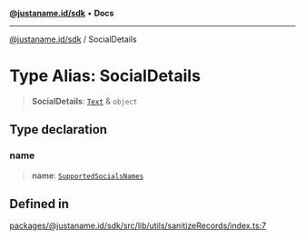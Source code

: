 [**@justaname.id/sdk**](../README.md) • **Docs**

***

[@justaname.id/sdk](../globals.md) / SocialDetails

# Type Alias: SocialDetails

> **SocialDetails**: [`Text`](../interfaces/Text.md) & `object`

## Type declaration

### name

> **name**: [`SupportedSocialsNames`](SupportedSocialsNames.md)

## Defined in

[packages/@justaname.id/sdk/src/lib/utils/sanitizeRecords/index.ts:7](https://github.com/JustaName-id/JustaName-sdk/blob/7430def13fc61cd3fc8b89d25e0869ee390cc2d0/packages/@justaname.id/sdk/src/lib/utils/sanitizeRecords/index.ts#L7)
